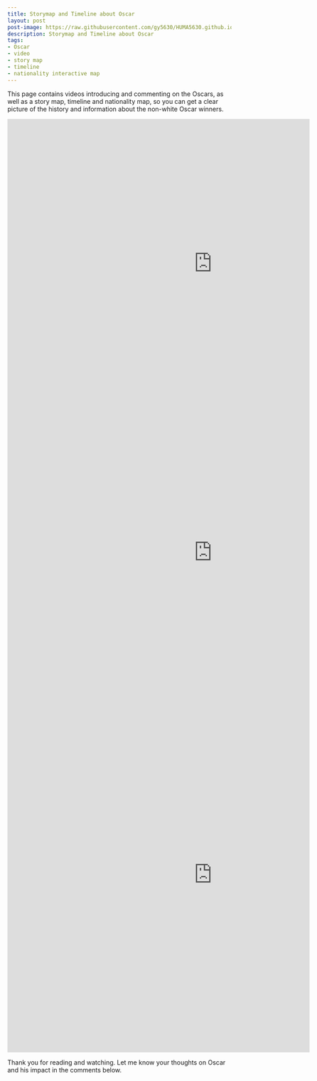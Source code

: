 ```yaml
---
title: Storymap and Timeline about Oscar
layout: post
post-image: https://raw.githubusercontent.com/gy5630/HUMA5630.github.io/master/assets/images/blog2.jpeg
description: Storymap and Timeline about Oscar
tags:
- Oscar
- video
- story map
- timeline
- nationality interactive map
---
```

This page contains videos introducing and commenting on the Oscars, as well as a story map, timeline and nationality map, so you can get a clear picture of the history and information about the non-white Oscar winners.

<div style="width: 135%; overflow-x: hidden;">
  <iframe src="https://storymaps.arcgis.com/stories/7e448e88453b457fb855433eae88bc07" width="135%" height="650px" frameborder="0" allowfullscreen allow="geolocation"></iframe>

  <iframe src='https://cdn.knightlab.com/libs/timeline3/latest/embed/index.html?source=1B2n6Et8u7TaDUFyYU_QTZvQNmnppvyrLHioHajG6ZXs&font=Default&lang=en&initial_zoom=2&height=650' width='135%' height='650' webkitallowfullscreen mozallowfullscreen allowfullscreen frameborder='0'></iframe>

  <iframe src="https://uploads.knightlab.com/storymapjs/8f799a09719c88b5c348332d314f0c33/oscar/draft.html" frameborder="0" width="135%" height="800"></iframe>
</div>

Thank you for reading and watching. Let me know your thoughts on Oscar and his impact in the comments below.

